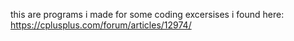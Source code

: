 this are programs i made for some coding excersises i found here: https://cplusplus.com/forum/articles/12974/